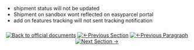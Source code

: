 - shipment status will not be updated
- Shipment on sandbox wont reflected on easyparcel portal
- add on features tracking will not sent tracking notification
<div align="center" style="margin: 1.5rem 0;">

[![Back to official documents](https://img.shields.io/badge/Back_to_official_documents-007ACC?style=flat-square)](../README.md)
[![←Previous Section](https://img.shields.io/badge/Previous_Section_%E2%86%90-FF7733?style=flat-square)](../1.Developer%20Hub/1.register%20developer%20account.md)
[![←Previous Paragraph](https://img.shields.io/badge/Previous_Paragraph_%E2%86%90-FF7733?style=flat-square)](../2.Create%20Sandbox/2.top$20up%20sandbox%20credit.md)
[![Next Section →](https://img.shields.io/badge/Next_Section_%E2%86%92-00CC88?style=flat-square)](/3.OAuth%20Authentication/1.%20oauth%20authentication%20guide.md)

</div>
